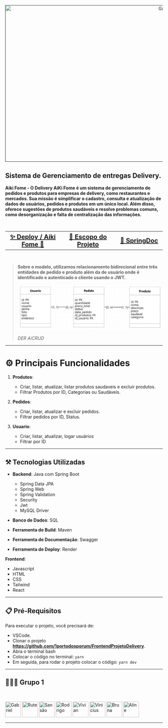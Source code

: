 <div style="text-align: center">
<a href=""><img src="https://ik.imagekit.io/0cescotho/pagina_login.png?updatedAt=1738613560290" title="Gabriel" width="1012" height="500"></a>
</div>

## Sistema de Gerenciamento de entregas Delivery. 
**Aiki Fome - O Delivery AiKi Fome é um sistema de gerenciamento de pedidos e produtos
para empresas de delivery, como restaurantes e mercados. Sua missão é simplificar o
cadastro, consulta e atualização de dados de usuários, pedidos e produtos em um único
local. Além disso, oferece sugestões de produtos saudáveis e resolve problemas comuns,
como desorganização e falta de centralização das informações.**

<br>

<table>
    <tr>
        <th style="width:35%; font-size:20px;"><a href="https://projetodelivery.onrender.com">✨ Deploy / Aiki Fome 🚀</a></th>
	    <th style="width:35%; font-size:20px;"><a href="https://docs.google.com/document/d/1Hc_NgIMZYC5_42SiV2SPJaTZg1n7r6hp9oZzalFAlaE/edit?tab=t.0">📑 Escopo do Projeto </a></th>
        <th style="width:35%; font-size:20px;"><a href="https://github.com/1portodosporum/ProjetoDelivery/blob/main/linkfiles/Projeto%20Delivery.pdf">🧩 SpringDoc </a></th>
    </tr>
</table>

<br>

> __Sobre o modelo, utilizamos relacionamento  bidirecional entre três entidades de pedido e produto além da de usuário onde é identificado e autenticado  o cliente usando o JWT.__
>
> <a href=""><img src="https://github.com/1portodosporum/ProjetoDelivery/blob/main/linkfiles/der.png" title="DER" width="600"></a>
>
> *DER AiCRUD*



---
#   ⚙️ Principais Funcionalidades

1. **Produtos**:

	- Criar, listar, atualizar, listar produtos saudaveis e excluir produtos.    
    - Filtrar Produtos por ID, Categorias ou Saudáveis.

2. **Pedidos**:
    
    - Criar, listar, atualizar e excluir pedidos.
    - Filtrar pedidos por ID, Status.
    
1.  **Usuario**:
	- Criar, listar, atualizar, logar  usuários
	- Filtrar por ID 

---

##  ⚒️ Tecnologias Utilizadas

- **Backend**: Java com Spring Boot
    
    - Spring Data JPA
    - Spring Web
    - Spring Validation
    - Security
    - Jwt
    - MySQL Driver
    
- **Banco de Dados**: SQL
- **Ferramenta de Build**: Maven
- **Ferramenta de Documentação**: Swagger
- **Ferramenta de Deploy**: Render

**Frontend**: 

  - Javascript
  - HTML
  - CSS
  - Tailwind
  - React
    
---

## 📋 Pré-Requisitos

Para executar o projeto, você precisará de:

- VSCode.
- Clonar o projeto **https://github.com/1portodosporum/FrontendProjetoDelivery**.
- Abra o terminal bash
- Colocar o código no terminal: `yarn`
- Em seguida, para rodar o projeto colocar o código: `yarn dev`

---

## 👩🏽‍💻 Grupo 1

<br>

<a href="[AlvessGS](https://github.com/AlvessGS)"><img src="https://avatars.githubusercontent.com/u/93622833?v=4" title="Gabriel" width="50" height="50"></a> <a href="https://github.com/Rute-r"><img src="https://avatars.githubusercontent.com/u/98761708?v=4" title="Rute" width="50" height="50"></a> <a href="https://github.com/sansaovieira"><img src="https://avatars.githubusercontent.com/u/105690796?v=4" title="Sansão" width="50" height="50"></a> <a href="https://github.com/rudr1gu"><img src="https://avatars.githubusercontent.com/u/141527442?v=4" title="Rodrigo" width="50" height="50"></a> <a href="https://github.com/vivianrcc"><img src="https://avatars.githubusercontent.com/u/147281523?v=4" title="Vivian" width="50" height="50"></a> <a href="https://github.com/vsmau"><img src="https://avatars.githubusercontent.com/u/170134485?v=4" title="Vinicius" width="50" height="50"></a> <a href="https://github.com/brartioli"><img src="https://avatars.githubusercontent.com/u/177882831?v=4" title="Bruna" width="50" height="50"></a> <a href="https://github.com/4lineferreira"><img src="https://avatars.githubusercontent.com/u/179061211?v=4" title="Aline" width="50" height="50"></a>

---
